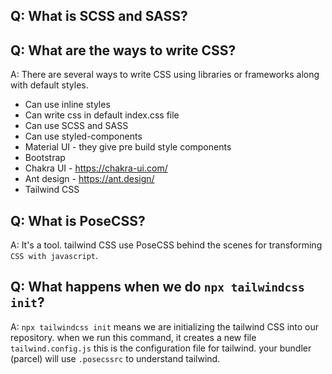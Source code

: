## Q: What is SCSS and SASS?

## Q: What are the ways to write CSS?
A: There are several ways to write CSS using libraries or frameworks along with default styles.
- Can use inline styles
- Can write css in default index.css file
- Can use SCSS and SASS
- Can use styled-components
- Material UI - they give pre build style components
- Bootstrap
- Chakra UI - https://chakra-ui.com/ 
- Ant design - https://ant.design/ 
- Tailwind CSS

## Q: What is PoseCSS?
A: It's a tool. tailwind CSS use PoseCSS behind the scenes for transforming `CSS with javascript`. 

## Q: What happens when we do `npx tailwindcss init`?
A: `npx tailwindcss init` means we are initializing the tailwind CSS into our repository. when we run this command, it creates a new file `tailwind.config.js` this is the configuration file for tailwind. your bundler (parcel) will use `.posecssrc` to understand tailwind.